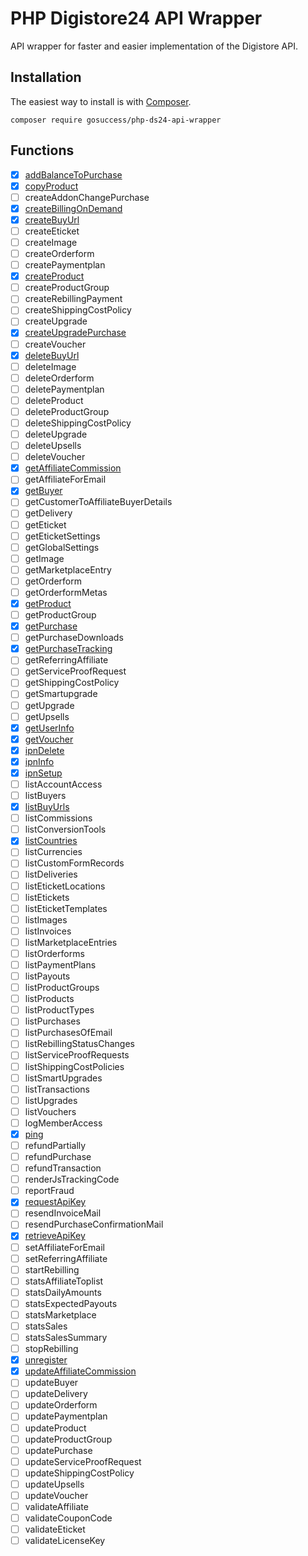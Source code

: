 # PHP Digistore24 API Wrapper

API wrapper for faster and easier implementation of the Digistore API.

## Installation

The easiest way to install is with [Composer](https://getcomposer.org/).

```
composer require gosuccess/php-ds24-api-wrapper
```

## Functions

- [x]  [addBalanceToPurchase](./docs/addBalanceToPurchase.md)
- [x]  [copyProduct](./docs/copyProduct.md)
- [ ]  createAddonChangePurchase
- [x]  [createBillingOnDemand](./docs/createBillingOnDemand.md)
- [x]  [createBuyUrl](./docs/createBuyUrl.md)
- [ ]  createEticket
- [ ]  createImage
- [ ]  createOrderform
- [ ]  createPaymentplan
- [x]  [createProduct](./docs/createProduct.md)
- [ ]  createProductGroup
- [ ]  createRebillingPayment
- [ ]  createShippingCostPolicy
- [ ]  createUpgrade
- [x]  [createUpgradePurchase](./docs/createUpgradePurchase.md)
- [ ]  createVoucher
- [x]  [deleteBuyUrl](./docs/deleteBuyUrl.md)
- [ ]  deleteImage
- [ ]  deleteOrderform
- [ ]  deletePaymentplan
- [ ]  deleteProduct
- [ ]  deleteProductGroup
- [ ]  deleteShippingCostPolicy
- [ ]  deleteUpgrade
- [ ]  deleteUpsells
- [ ]  deleteVoucher
- [x]  [getAffiliateCommission](./docs/getAffiliateCommission.md)
- [ ]  getAffiliateForEmail
- [x]  [getBuyer](./docs/getBuyer.md)
- [ ]  getCustomerToAffiliateBuyerDetails
- [ ]  getDelivery
- [ ]  getEticket
- [ ]  getEticketSettings
- [ ]  getGlobalSettings
- [ ]  getImage
- [ ]  getMarketplaceEntry
- [ ]  getOrderform
- [ ]  getOrderformMetas
- [x]  [getProduct](./docs/getProduct.md)
- [ ]  getProductGroup
- [x]  [getPurchase](./docs/getPurchase.md)
- [ ]  getPurchaseDownloads
- [x]  [getPurchaseTracking](./docs/getPurchaseTracking.md)
- [ ]  getReferringAffiliate
- [ ]  getServiceProofRequest
- [ ]  getShippingCostPolicy
- [ ]  getSmartupgrade
- [ ]  getUpgrade
- [ ]  getUpsells
- [x]  [getUserInfo](./docs/getUserInfo.md)
- [x]  [getVoucher](./docs/getVoucher.md)
- [x]  [ipnDelete](./docs/ipnDelete.md)
- [x]  [ipnInfo](./docs/ipnInfo.md)
- [x]  [ipnSetup](./docs/ipnSetup.md)
- [ ]  listAccountAccess
- [ ]  listBuyers
- [x]  [listBuyUrls](./docs/listBuyUrl.md)
- [ ]  listCommissions
- [ ]  listConversionTools
- [x]  [listCountries](./docs/listCountries.md)
- [ ]  listCurrencies
- [ ]  listCustomFormRecords
- [ ]  listDeliveries
- [ ]  listEticketLocations
- [ ]  listEtickets
- [ ]  listEticketTemplates
- [ ]  listImages
- [ ]  listInvoices
- [ ]  listMarketplaceEntries
- [ ]  listOrderforms
- [ ]  listPaymentPlans
- [ ]  listPayouts
- [ ]  listProductGroups
- [ ]  listProducts
- [ ]  listProductTypes
- [ ]  listPurchases
- [ ]  listPurchasesOfEmail
- [ ]  listRebillingStatusChanges
- [ ]  listServiceProofRequests
- [ ]  listShippingCostPolicies
- [ ]  listSmartUpgrades
- [ ]  listTransactions
- [ ]  listUpgrades
- [ ]  listVouchers
- [ ]  logMemberAccess
- [x]  [ping](./docs/ping.md)
- [ ]  refundPartially
- [ ]  refundPurchase
- [ ]  refundTransaction
- [ ]  renderJsTrackingCode
- [ ]  reportFraud
- [x]  [requestApiKey](./docs/requestApiKey.md)
- [ ]  resendInvoiceMail
- [ ]  resendPurchaseConfirmationMail
- [x]  [retrieveApiKey](./docs/retrieveApiKey.md)
- [ ]  setAffiliateForEmail
- [ ]  setReferringAffiliate
- [ ]  startRebilling
- [ ]  statsAffiliateToplist
- [ ]  statsDailyAmounts
- [ ]  statsExpectedPayouts
- [ ]  statsMarketplace
- [ ]  statsSales
- [ ]  statsSalesSummary
- [ ]  stopRebilling
- [x]  [unregister](./docs/unregister.md)
- [x]  [updateAffiliateCommission](./docs/updateAffiliateCommission.md)
- [ ]  updateBuyer
- [ ]  updateDelivery
- [ ]  updateOrderform
- [ ]  updatePaymentplan
- [ ]  updateProduct
- [ ]  updateProductGroup
- [ ]  updatePurchase
- [ ]  updateServiceProofRequest
- [ ]  updateShippingCostPolicy
- [ ]  updateUpsells
- [ ]  updateVoucher
- [ ]  validateAffiliate
- [ ]  validateCouponCode
- [ ]  validateEticket
- [ ]  validateLicenseKey